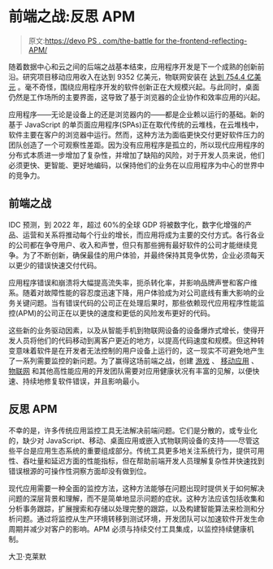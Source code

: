 # 前端之战:反思 APM

> 原文:[https://devo PS . com/the-battle for the-frontend-reflecting-APM/](https://devops.com/the-battle-for-the-frontend-rethinking-apm/)

随着数据中心和云之间的后端之战基本结束，应用程序开发是下一个成熟的创新前沿。研究项目移动应用收入在[](https://www.statista.com/statistics/269025/worldwide-mobile-app-revenue-forecast/)达到 9352 亿美元，物联网安装在 [达到 754.4 亿美元](https://www.statista.com/statistics/471264/iot-number-of-connected-devices-worldwide/) 。毫不奇怪，围绕应用程序开发的软件创新正在大规模兴起。与此同时，桌面仍然是工作场所的主要界面，这导致了基于浏览器的企业协作和效率应用的兴起。

应用程序——无论是设备上的还是浏览器内的——都是企业赖以运行的基础。新的基于 JavaScript 的单页面应用程序(SPAs)正在取代传统的云堆栈，在云堆栈中，软件主要在客户的浏览器中运行。然而，这种方法为面临更快交付更好软件压力的团队创造了一个可观察性差距。因为没有应用程序是孤立的，所以现代应用程序的分布式本质进一步增加了复杂性，并增加了缺陷的风险，对于开发人员来说，他们必须更快、更智能、更好地编码，以保持他们的业务在以应用程序为中心的世界中的竞争力。

## **前端之战**

IDC 预测，到 2022 年，超过 60%的全球 GDP 将被数字化[](https://www.forbes.com/sites/louiscolumbus/2018/11/04/idc-top-10-predictions-for-worldwide-it-2019/#2bcd6f1e7b96)，数字化增强的产品、运营和关系将推动每个行业的增长，而应用将成为主要的交付方式。各行各业的公司都在争夺用户、收入和声誉，但只有那些拥有最好软件的公司才能继续竞争。为了不断创新，确保最佳的用户体验，并最终保持其竞争优势，企业必须每天以更少的错误快速交付代码。

应用程序错误和崩溃将大幅提高流失率，扼杀转化率，并影响品牌声誉和客户维系。随着对故障性能的容忍度迅速下降，用户体验成为对公司底线有重大影响的业务关键问题。当有错误代码的公司正在处理后果时，那些依赖现代应用程序性能监控(APM)的公司正在以更快的速度和更低的风险发布更好的代码。

这些新的业务驱动因素，以及从智能手机到物联网设备的设备爆炸式增长，使得开发人员将他们的代码移动到离客户更近的地方，以提高代码速度和规模。但这种转变意味着软件是在开发者无法控制的用户设备上运行的，这一现实不可避免地产生了一系列需要监控的新问题。为了赢得这场前端之战，创建 [游戏](https://sentry.io/for/gaming) 、 [移动应用](https://sentry.io/for/mobile/) 、 [物联网](https://sentry.io/for/iot) 和其他高性能应用的开发团队需要对应用健康状况有丰富的见解，以便快速、持续地修复软件错误，并且影响最小。

## **反思 APM**

不幸的是，许多传统应用监控工具无法解决前端问题。它们是分散的，或专业化的，缺少对 JavaScript、移动、桌面应用或嵌入式物联网设备的支持——尽管这些平台是应用生态系统的重要组成部分。传统工具更多地关注系统行为，提供可用性、吞吐量和延迟方面的性能指标，但在帮助前端开发人员理解复杂性并快速找到错误根源的可操作性洞察方面却没有做到位。

现代应用需要一种全面的监控方法，这种方法能够在问题出现时提供关于如何解决问题的深层背景和理解，而不是简单地显示问题的症状。这种方法应该包括收集和分析事务跟踪，扩展搜索和存储以处理完整的跟踪，以及构建智能算法来检测和分析问题。通过将监控从生产环境转移到测试环境，开发团队可以加速软件开发生命周期并减少对客户的影响。APM 必须与持续交付工具集成，以监控持续健康机制。

大卫·克莱默